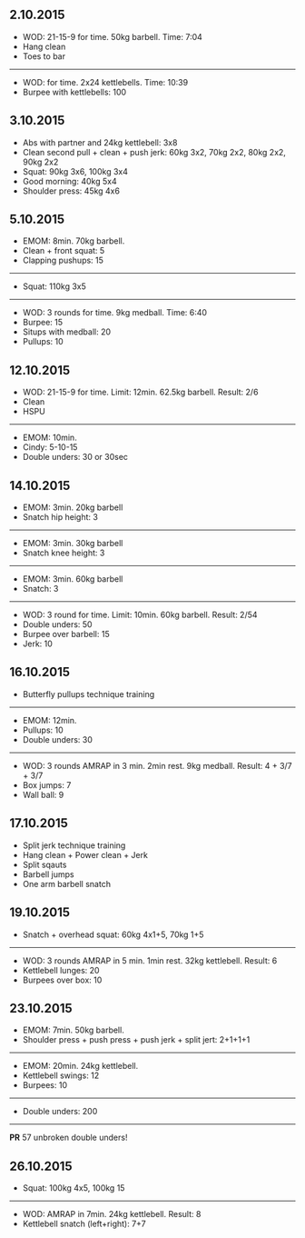 ## 2.10.2015

* WOD: 21-15-9 for time. 50kg barbell. Time: 7:04
* Hang clean
* Toes to bar

---

* WOD: for time. 2x24 kettlebells. Time: 10:39
* Burpee with kettlebells: 100

## 3.10.2015

* Abs with partner and 24kg kettlebell: 3x8
* Clean second pull + clean + push jerk: 60kg 3x2, 70kg 2x2, 80kg 2x2, 90kg 2x2
* Squat: 90kg 3x6, 100kg 3x4
* Good morning: 40kg 5x4
* Shoulder press: 45kg 4x6

## 5.10.2015

* EMOM: 8min. 70kg barbell.
* Clean + front squat: 5
* Clapping pushups: 15

---

* Squat: 110kg 3x5

---

* WOD: 3 rounds for time. 9kg medball. Time: 6:40
* Burpee: 15
* Situps with medball: 20
* Pullups: 10

## 12.10.2015

* WOD: 21-15-9 for time. Limit: 12min. 62.5kg barbell. Result: 2/6
* Clean
* HSPU

---

* EMOM: 10min.
* Cindy: 5-10-15
* Double unders: 30 or 30sec

## 14.10.2015

* EMOM: 3min. 20kg barbell
* Snatch hip height: 3

---

* EMOM: 3min. 30kg barbell
* Snatch knee height: 3

---

* EMOM: 3min. 60kg barbell
* Snatch: 3

---

* WOD: 3 round for time. Limit: 10min. 60kg barbell. Result: 2/54
* Double unders: 50
* Burpee over barbell: 15
* Jerk: 10

## 16.10.2015

* Butterfly pullups technique training

---

* EMOM: 12min.
* Pullups: 10
* Double unders: 30

---

* WOD: 3 rounds AMRAP in 3 min. 2min rest. 9kg medball. Result: 4 + 3/7 + 3/7
* Box jumps: 7
* Wall ball: 9

## 17.10.2015

* Split jerk technique training
* Hang clean + Power clean + Jerk
* Split sqauts
* Barbell jumps
* One arm barbell snatch

## 19.10.2015

* Snatch + overhead squat: 60kg 4x1+5, 70kg 1+5

---

* WOD: 3 rounds AMRAP in 5 min. 1min rest. 32kg kettlebell. Result: 6
* Kettlebell lunges: 20
* Burpees over box: 10

## 23.10.2015

* EMOM: 7min. 50kg barbell.
* Shoulder press + push press + push jerk + split jert: 2+1+1+1

---

* EMOM: 20min. 24kg kettlebell.
* Kettlebell swings: 12
* Burpees: 10

---

* Double unders: 200

---

__PR__ 57 unbroken double unders!

## 26.10.2015

* Squat: 100kg 4x5, 100kg 15

---

* WOD: AMRAP in 7min. 24kg kettlebell. Result: 8
* Kettlebell snatch (left+right): 7+7
